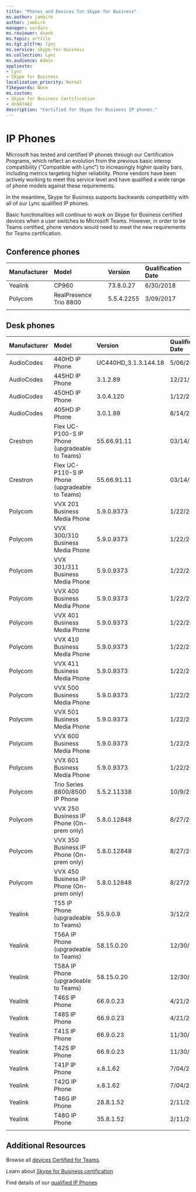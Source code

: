 ```yaml
---
title: "Phones and Devices for Skype for Business"
ms.author: jambirk
author: jambirk
manager: serdars
ms.reviewer: dvank
ms.topic: article
ms.tgt.pltfrm: lync
ms.service: skype-for-business
ms.collection: Lync
ms.audience: Admin
appliesto:
- Lync
- Skype for Business 
localization_priority: Normal
f1keywords: None
ms.custom:
- Skype for Business Certification
- dn947482
description: "Certified for Skype for Business IP phones."
---
```


# IP Phones

Microsoft has tested and certified IP phones through our Certification Programs, which reflect an evolution from the previous basic interop compatibility ("Compatible with Lync”) to increasingly higher quality bars, including metrics targeting higher reliability. Phone vendors have been actively working to meet this service level and have qualified a wide range of phone models against these requirements.

In the meantime, Skype for Business supports backwards compatibility with all of our Lync qualified IP phones. 

Basic functionalities will continue to work on Skype for Business certified devices when a user switches to Microsoft Teams. However, in order to be Teams certified, phone vendors would need to meet the new requirements for Teams certification.

## Conference phones

|Manufacturer | Model| Version| Qualification Date|
|:--- |:--- |:--- |:--- |
| Yealink| CP960| 73.8.0.27| 6/30/2018|
| Polycom| RealPresence Trio 8800| 5.5.4.2255| 3/09/2017|
||||

## Desk phones

|Manufacturer | Model| Version| Qualification Date|
|:--- |:--- |:--- |:--- |
| AudioCodes |440HD IP Phone|UC440HD_3.1.3.144.18|5/06/2019|
| AudioCodes |445HD IP Phone|3.1.2.89 |12/21/2018|
| AudioCodes |450HD IP Phone|3.0.4.120 |1/12/2018|
| AudioCodes |405HD IP Phone|3.0.1.89 |6/14/2017|
| Crestron |Flex UC-P100-S IP Phone (upgradeable to Teams)|55.66.91.11 |03/14/2019|
| Crestron |Flex UC-P110-S IP Phone (upgradeable to Teams)|55.66.91.11 |03/14/2019|
| Polycom |VVX 201 Business Media Phone|5.9.0.9373 |1/22/2019|
| Polycom |VVX 300/310 Business Media Phone|5.9.0.9373 |1/22/2019|
| Polycom |VVX 301/311 Business Media Phone|5.9.0.9373 |1/22/2019|
| Polycom |VVX 400 Business Media Phone|5.9.0.9373 |1/22/2019|
| Polycom |VVX 401 Business Media Phone|5.9.0.9373 |1/22/2019|
| Polycom |VVX 410 Business Media Phone|5.9.0.9373 |1/22/2019|
| Polycom |VVX 411 Business Media Phone|5.9.0.9373 |1/22/2019|
| Polycom |VVX 500 Business Media Phone|5.9.0.9373 |1/22/2019|
| Polycom |VVX 501 Business Media Phone|5.9.0.9373 |1/22/2019|
| Polycom |VVX 600 Business Media Phone|5.9.0.9373 |1/22/2019|
| Polycom |VVX 601 Business Media Phone|5.9.0.9373 |1/22/2019|
| Polycom |Trio Series 8800/8500 IP Phone| 5.5.2.11338 |10/9/2018|
| Polycom |VVX 250 Business IP Phone (On-prem only)|5.8.0.12848 |8/27/2018|
| Polycom |VVX 350 Business IP Phone (On-prem only)|5.8.0.12848 |8/27/2018|
| Polycom |VVX 450 Business IP Phone (On-prem only)|5.8.0.12848 |8/27/2018|
| Yealink |T55 IP Phone (upgradeable to Teams) |55.9.0.9 |3/12/2019|
| Yealink |T56A IP Phone (upgradeable to Teams) | 58.15.0.20 |12/30/2018|
| Yealink |T58A IP Phone (upgradeable to Teams) | 58.15.0.20 |12/30/2018|
| Yealink |T46S IP Phone |66.9.0.23 |4/21/2018|
| Yealink |T48S IP Phone |66.9.0.23 |4/21/2018|
| Yealink |T41S IP Phone |66.9.0.23 |11/30/2017|
| Yealink |T42S IP Phone |66.9.0.23 |11/30/2017|
| Yealink |T41P IP Phone |x.8.1.62 |7/04/2017|
| Yealink |T42G IP Phone |x.8.1.62 |7/04/2017|
| Yealink |T46G IP Phone |28.8.1.52 |2/11/2017|
| Yealink |T48G IP Phone |35.8.1.52 |2/11/2017|
||||

## Additional Resources

Browse all [devices Certified for Teams](https://products.office.com/en-us/microsoft-teams/across-devices/devices).

Learn about [Skype for Business certification](overview.md)

Find details of our [qualified IP Phones](../lync-cert/ip-phones.md)
